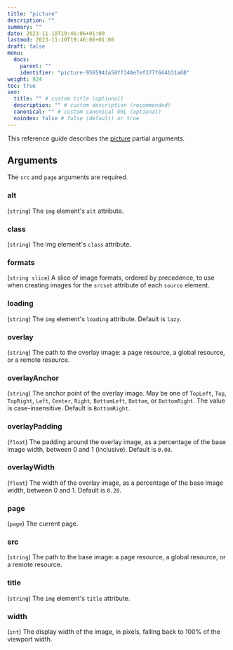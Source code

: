```yaml
---
title: "picture"
description: ""
summary: ""
date: 2023-11-10T19:46:06+01:00
lastmod: 2023-11-10T19:46:06+01:00
draft: false
menu:
  docs:
    parent: ""
    identifier: "picture-9565941a50ff340e7ef377f664b31a68"
weight: 924
toc: true
seo:
  title: "" # custom title (optional)
  description: "" # custom description (recommended)
  canonical: "" # custom canonical URL (optional)
  noindex: false # false (default) or true
---
```


This reference guide describes the [picture](/docs/guides/partials/picture/) partial arguments.

## Arguments

The `src` and `page` arguments are required.

### alt
(`string`) The `img` element's `alt` attribute.

### class
(`string`) The img element's `class` attribute.

### formats
(`string slice`) A slice of image formats, ordered by precedence, to use when creating images for the `srcset` attribute of each `source` element.

### loading
(`string`) The `img` element's `loading` attribute. Default is `lazy`.

### overlay
(`string`) The path to the overlay image: a page resource, a global resource, or a remote resource.

### overlayAnchor
(`string`) The anchor point of the overlay image. May be one of `TopLeft`, `Top`, `TopRight`, `Left`, `Center`, `Right`, `BottomLeft`, `Bottom`, or `BottomRight`. The value is case-insensitive. Default is `BottomRight`.

### overlayPadding
(`float`) The padding around the overlay image, as a percentage of the base image width, between 0 and 1 (inclusive). Default is `0.00`.

### overlayWidth
(`float`) The width of the overlay image, as a percentage of the base image width, between 0 and 1. Default is `0.20`.

### page
(`page`) The current page.

### src
(`string`) The path to the base image: a page resource, a global resource, or a remote resource.

### title
(`string`) The `img` element's `title` attribute.

### width
(`int`) The display width of the image, in pixels, falling back to 100% of the viewport width.
